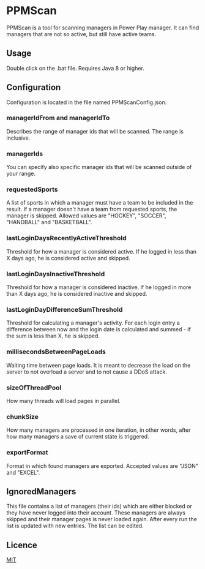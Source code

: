 # PPMScan

PPMScan is a tool for scanning managers in Power Play manager. It can find managers that are not so active, but still have active teams.

## Usage

Double click on the .bat file. Requires Java 8 or higher.

## Configuration

Configuration is located in the file named PPMScanConfig.json.

### managerIdFrom and managerIdTo

Describes the range of manager ids that will be scanned. The range is inclusive.

### managerIds

You can specify also specific manager ids that will be scanned outside of your range.

### requestedSports

A list of sports in which a manager must have a team to be included in the result. If a manager doesn't have a team from requested sports, the manager is skipped. Allowed values are "HOCKEY", "SOCCER", "HANDBALL" and "BASKETBALL".

### lastLoginDaysRecentlyActiveThreshold

Threshold for how a manager is considered active. If he logged in less than X days ago, he is considered active and skipped.

### lastLoginDaysInactiveThreshold

Threshold for how a manager is considered inactive. If he logged in more than X days ago, he is considered inactive and skipped.

### lastLoginDayDifferenceSumThreshold

Threshold for calculating a manager's activity. For each login entry a difference between now and the login date is calculated and summed - if the sum is less than X, he is skipped.

### millisecondsBetweenPageLoads

Waiting time between page loads. It is meant to decrease the load on the server to not overload a server and to not cause a DDoS attack.

### sizeOfThreadPool

How many threads will load pages in parallel.

### chunkSize

How many managers are processed in one iteration, in other words, after how many managers a save of current state is triggered.

### exportFormat

Format in which found managers are exported. Accepted values are "JSON" and "EXCEL".

## IgnoredManagers

This file contains a list of managers (their ids) which are either blocked or they have never logged into their account. These managers are always skipped and their manager pages is never loaded again. After every run the list is updated with new entries. The list can be edited.

## Licence

[MIT](https://choosealicense.com/licenses/mit/)